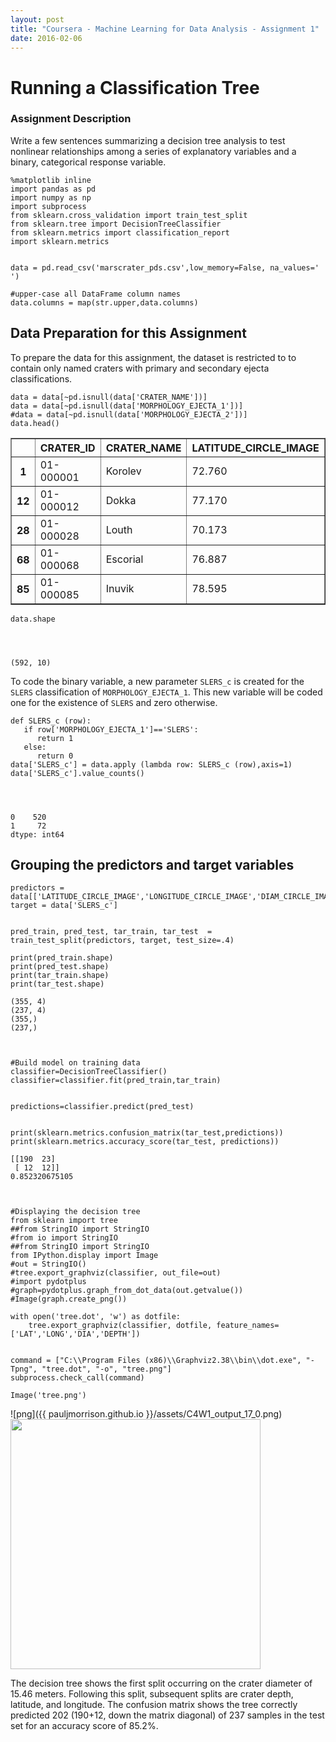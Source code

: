 ```yaml
---
layout: post
title: "Coursera - Machine Learning for Data Analysis - Assignment 1"
date: 2016-02-06
---
```


# Running a Classification Tree

### Assignment Description

Write a few sentences summarizing a decision tree analysis to test nonlinear relationships among a series of explanatory variables and a binary, categorical response variable.




    %matplotlib inline
    import pandas as pd
    import numpy as np
    import subprocess
    from sklearn.cross_validation import train_test_split
    from sklearn.tree import DecisionTreeClassifier
    from sklearn.metrics import classification_report
    import sklearn.metrics


    data = pd.read_csv('marscrater_pds.csv',low_memory=False, na_values=' ')
    
    #upper-case all DataFrame column names
    data.columns = map(str.upper,data.columns)



## Data Preparation for this Assignment
To prepare the data for this assignment, the dataset is restricted to to contain only named craters with primary and secondary ejecta classifications.


    data = data[~pd.isnull(data['CRATER_NAME'])]
    data = data[~pd.isnull(data['MORPHOLOGY_EJECTA_1'])]
    #data = data[~pd.isnull(data['MORPHOLOGY_EJECTA_2'])]
    data.head()




<div>
<table border="1" class="dataframe">
  <thead>
    <tr style="text-align: right;">
      <th></th>
      <th>CRATER_ID</th>
      <th>CRATER_NAME</th>
      <th>LATITUDE_CIRCLE_IMAGE</th>
      <th>LONGITUDE_CIRCLE_IMAGE</th>
      <th>DIAM_CIRCLE_IMAGE</th>
      <th>DEPTH_RIMFLOOR_TOPOG</th>
      <th>MORPHOLOGY_EJECTA_1</th>
      <th>MORPHOLOGY_EJECTA_2</th>
      <th>MORPHOLOGY_EJECTA_3</th>
      <th>NUMBER_LAYERS</th>
    </tr>
  </thead>
  <tbody>
    <tr>
      <th>1</th>
      <td>01-000001</td>
      <td>Korolev</td>
      <td>72.760</td>
      <td>164.464</td>
      <td>82.02</td>
      <td>1.97</td>
      <td>Rd/MLERS</td>
      <td>HuBL</td>
      <td>NaN</td>
      <td>3</td>
    </tr>
    <tr>
      <th>12</th>
      <td>01-000012</td>
      <td>Dokka</td>
      <td>77.170</td>
      <td>-145.681</td>
      <td>51.08</td>
      <td>1.74</td>
      <td>Rd</td>
      <td>NaN</td>
      <td>NaN</td>
      <td>0</td>
    </tr>
    <tr>
      <th>28</th>
      <td>01-000028</td>
      <td>Louth</td>
      <td>70.173</td>
      <td>103.226</td>
      <td>36.28</td>
      <td>1.41</td>
      <td>SLERS</td>
      <td>HuBL</td>
      <td>NaN</td>
      <td>1</td>
    </tr>
    <tr>
      <th>68</th>
      <td>01-000068</td>
      <td>Escorial</td>
      <td>76.887</td>
      <td>-54.969</td>
      <td>22.11</td>
      <td>0.92</td>
      <td>SLEPd</td>
      <td>HuBL</td>
      <td>NaN</td>
      <td>1</td>
    </tr>
    <tr>
      <th>85</th>
      <td>01-000085</td>
      <td>Inuvik</td>
      <td>78.595</td>
      <td>-28.276</td>
      <td>20.02</td>
      <td>0.78</td>
      <td>SLERS</td>
      <td>SmAm</td>
      <td>NaN</td>
      <td>1</td>
    </tr>
  </tbody>
</table>
</div>




    data.shape




    (592, 10)



To code the binary variable, a new parameter `SLERS_c` is created for the `SLERS` classification of `MORPHOLOGY_EJECTA_1`. This new variable will be coded one for the existence of `SLERS` and zero otherwise.


    def SLERS_c (row):
       if row['MORPHOLOGY_EJECTA_1']=='SLERS':
          return 1
       else:
          return 0
    data['SLERS_c'] = data.apply (lambda row: SLERS_c (row),axis=1)
    data['SLERS_c'].value_counts()




    0    520
    1     72
    dtype: int64



## Grouping the predictors and target variables


    predictors = data[['LATITUDE_CIRCLE_IMAGE','LONGITUDE_CIRCLE_IMAGE','DIAM_CIRCLE_IMAGE','DEPTH_RIMFLOOR_TOPOG']]
    target = data['SLERS_c']


    pred_train, pred_test, tar_train, tar_test  =   train_test_split(predictors, target, test_size=.4)
    
    print(pred_train.shape)
    print(pred_test.shape)
    print(tar_train.shape)
    print(tar_test.shape)

    (355, 4)
    (237, 4)
    (355,)
    (237,)
    


    #Build model on training data
    classifier=DecisionTreeClassifier()
    classifier=classifier.fit(pred_train,tar_train)


    predictions=classifier.predict(pred_test)


    print(sklearn.metrics.confusion_matrix(tar_test,predictions))
    print(sklearn.metrics.accuracy_score(tar_test, predictions))

    [[190  23]
     [ 12  12]]
    0.852320675105
    


    #Displaying the decision tree
    from sklearn import tree
    ##from StringIO import StringIO
    #from io import StringIO
    ##from StringIO import StringIO 
    from IPython.display import Image
    #out = StringIO()
    #tree.export_graphviz(classifier, out_file=out)
    #import pydotplus
    #graph=pydotplus.graph_from_dot_data(out.getvalue())
    #Image(graph.create_png())
    
    with open('tree.dot', 'w') as dotfile:
        tree.export_graphviz(classifier, dotfile, feature_names=['LAT','LONG','DIA','DEPTH'])


    command = ["C:\\Program Files (x86)\\Graphviz2.38\\bin\\dot.exe", "-Tpng", "tree.dot", "-o", "tree.png"]
    subprocess.check_call(command)

    Image('tree.png')




![png]({{ pauljmorrison.github.io }}/assets/C4W1_output_17_0.png)
<img src="{{ pauljmorrison.github.io }}/assets/C4W1_output_17_0.png" width="400" />


The decision tree shows the first split occurring on the crater diameter of 15.46 meters. Following this split, subsequent splits are crater depth, latitude, and longitude. The confusion matrix shows the tree correctly predicted 202 (190+12, down the matrix diagonal) of 237 samples in the test set for an accuracy score of 85.2%.
